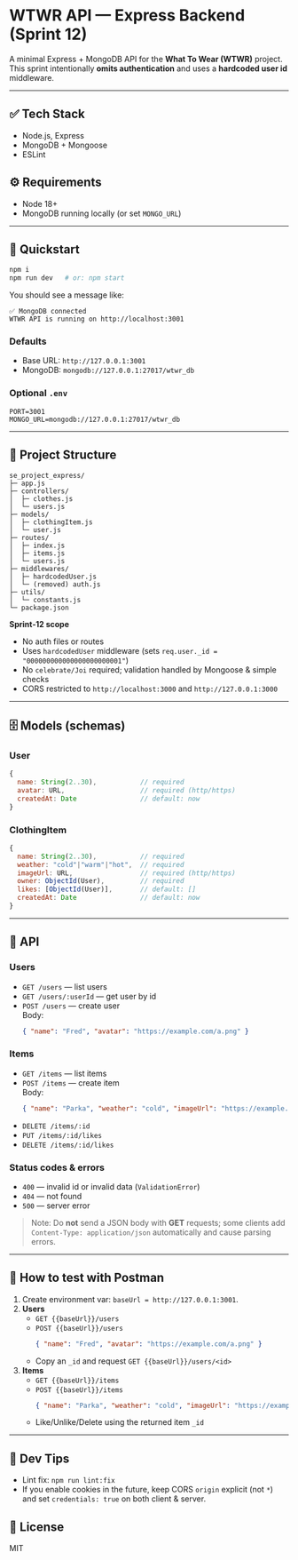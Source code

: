 # WTWR API — Express Backend (Sprint 12)

A minimal Express + MongoDB API for the **What To Wear (WTWR)** project.  
This sprint intentionally **omits authentication** and uses a **hardcoded user id** middleware.

---

## ✅ Tech Stack
- Node.js, Express
- MongoDB + Mongoose
- ESLint

## ⚙️ Requirements
- Node 18+
- MongoDB running locally (or set `MONGO_URL`)

---

## 🚀 Quickstart
```bash
npm i
npm run dev   # or: npm start
```
You should see a message like:
```
✅ MongoDB connected
WTWR API is running on http://localhost:3001
```

### Defaults
- Base URL: `http://127.0.0.1:3001`
- MongoDB: `mongodb://127.0.0.1:27017/wtwr_db`

### Optional `.env`
```
PORT=3001
MONGO_URL=mongodb://127.0.0.1:27017/wtwr_db
```

---

## 🧱 Project Structure
```
se_project_express/
├─ app.js
├─ controllers/
│  ├─ clothes.js
│  └─ users.js
├─ models/
│  ├─ clothingItem.js
│  └─ user.js
├─ routes/
│  ├─ index.js
│  ├─ items.js
│  └─ users.js
├─ middlewares/
│  ├─ hardcodedUser.js
│  └─ (removed) auth.js
├─ utils/
│  └─ constants.js
└─ package.json
```

**Sprint‑12 scope**
- No auth files or routes
- Uses `hardcodedUser` middleware (sets `req.user._id = "000000000000000000000001"`)
- No `celebrate/Joi` required; validation handled by Mongoose & simple checks
- CORS restricted to `http://localhost:3000` and `http://127.0.0.1:3000`

---

## 🗄 Models (schemas)
### User
```js
{
  name: String(2..30),           // required
  avatar: URL,                   // required (http/https)
  createdAt: Date                // default: now
}
```
### ClothingItem
```js
{
  name: String(2..30),           // required
  weather: "cold"|"warm"|"hot",  // required
  imageUrl: URL,                 // required (http/https)
  owner: ObjectId(User),         // required
  likes: [ObjectId(User)],       // default: []
  createdAt: Date                // default: now
}
```

---

## 🔌 API
### Users
- `GET /users` — list users
- `GET /users/:userId` — get user by id
- `POST /users` — create user  
  Body:
  ```json
  { "name": "Fred", "avatar": "https://example.com/a.png" }
  ```

### Items
- `GET /items` — list items
- `POST /items` — create item  
  Body:
  ```json
  { "name": "Parka", "weather": "cold", "imageUrl": "https://example.com/p.jpg" }
  ```
- `DELETE /items/:id`
- `PUT /items/:id/likes`
- `DELETE /items/:id/likes`

### Status codes & errors
- `400` — invalid id or invalid data (`ValidationError`)
- `404` — not found
- `500` — server error

> Note: Do **not** send a JSON body with **GET** requests; some clients add `Content-Type: application/json` automatically and cause parsing errors.

---

## 🧪 How to test with Postman
1. Create environment var: `baseUrl = http://127.0.0.1:3001`.
2. **Users**
   - `GET {{baseUrl}}/users`
   - `POST {{baseUrl}}/users`
     ```json
     { "name": "Fred", "avatar": "https://example.com/a.png" }
     ```
   - Copy an `_id` and request `GET {{baseUrl}}/users/<id>`
3. **Items**
   - `GET {{baseUrl}}/items`
   - `POST {{baseUrl}}/items`
     ```json
     { "name": "Parka", "weather": "cold", "imageUrl": "https://example.com/p.jpg" }
     ```
   - Like/Unlike/Delete using the returned item `_id`

---

## 🧹 Dev Tips
- Lint fix: `npm run lint:fix`
- If you enable cookies in the future, keep CORS `origin` explicit (not `*`) and set `credentials: true` on both client & server.

## 📄 License
MIT
